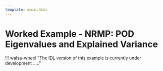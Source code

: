 ```yaml
---
template: main.html
---
```


# Worked Example - NRMP: POD Eigenvalues and Explained Variance

!!! walsa-wheel "The IDL version of this example is currently under development ....."

